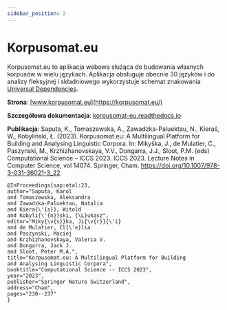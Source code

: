 ```yaml
---
sidebar_position: 2
---
```


# Korpusomat.eu

Korpusomat.eu to aplikacja webowa służąca do budowania własnych korpusów w wielu językach. 
Aplikacja obsługuje obecnie 30 języków i do analizy fleksyjnej i składniowego wykorzystuje schemat znakowania [Universal Dependencies](https://universaldependencies.org/). 

__Strona__: [www.korpusomat.eu](https://korpusomat.eu/)

__Szczegółowa dokumentacja__: [korpusomat-eu.readthedocs.io](https://korpusomat-eu.readthedocs.io/)

__Publikacja__:
Saputa, K., Tomaszewska, A., Zawadzka-Paluektau, N., Kieraś, W., Kobyliński, Ł. (2023). Korpusomat.eu: A Multilingual Platform for Building and Analysing Linguistic Corpora. In: Mikyška, J., de Mulatier, C., Paszynski, M., Krzhizhanovskaya, V.V., Dongarra, J.J., Sloot, P.M. (eds) Computational Science – ICCS 2023. ICCS 2023. Lecture Notes in Computer Science, vol 14074. Springer, Cham. https://doi.org/10.1007/978-3-031-36021-3_22

```
@InProceedings{sap:etal:23,
author="Saputa, Karol
and Tomaszewska, Aleksandra
and Zawadzka-Paluektau, Natalia
and Kiera{\'{s}}, Witold
and Kobyli{\'{n}}ski, {\L}ukasz",
editor="Miky{\v{s}}ka, Ji{\v{r}}{\'i}
and de Mulatier, Cl{\'e}lia
and Paszynski, Maciej
and Krzhizhanovskaya, Valeria V.
and Dongarra, Jack J.
and Sloot, Peter M.A.",
title="Korpusomat.eu: A Multilingual Platform for Building and Analysing Linguistic Corpora",
booktitle="Computational Science -- ICCS 2023",
year="2023",
publisher="Springer Nature Switzerland",
address="Cham",
pages="230--237"
}
```
